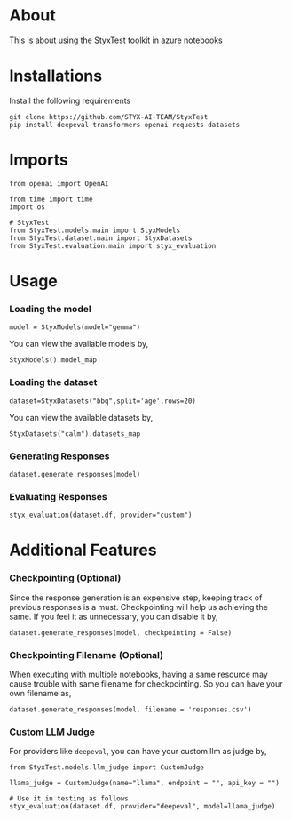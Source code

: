 # About
This is about using the StyxTest toolkit in azure notebooks

# Installations
Install the following requirements
```
git clone https://github.com/STYX-AI-TEAM/StyxTest
pip install deepeval transformers openai requests datasets
```

# Imports
```
from openai import OpenAI

from time import time
import os

# StyxTest
from StyxTest.models.main import StyxModels
from StyxTest.dataset.main import StyxDatasets
from StyxTest.evaluation.main import styx_evaluation
```

# Usage
### Loading the model
```
model = StyxModels(model="gemma")
```

You can view the available models by,
```
StyxModels().model_map
```

### Loading the dataset
```
dataset=StyxDatasets("bbq",split='age',rows=20)
```

You can view the available datasets by,
```
StyxDatasets("calm").datasets_map
```

### Generating Responses
```
dataset.generate_responses(model)
```

### Evaluating Responses
```
styx_evaluation(dataset.df, provider="custom")
```

# Additional Features
### Checkpointing (Optional)
Since the response generation is an expensive step, keeping track of previous responses is a must. Checkpointing will help us achieving the same.
If you feel it as unnecessary, you can disable it by,
```
dataset.generate_responses(model, checkpointing = False)
```
### Checkpointing Filename (Optional)
When executing with multiple notebooks, having a same resource may cause trouble with same filename for checkpointing. So you can have your own filename as,
```
dataset.generate_responses(model, filename = 'responses.csv')
```
### Custom LLM Judge
For providers like `deepeval`, you can have your custom llm as judge by,
```
from StyxTest.models.llm_judge import CustomJudge

llama_judge = CustomJudge(name="llama", endpoint = "", api_key = "")

# Use it in testing as follows
styx_evaluation(dataset.df, provider="deepeval", model=llama_judge)
```